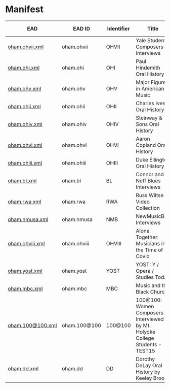 # Manifest

EAD | EAD ID | Identifier | Title | Other versions
--- | ------ | ---------- | ----- | --------------
 [oham.ohvii.xml](5478.xml) | oham.ohvii | OHVII | Yale Student Composers Interviews |   [PDF](5478.pdf) 
 [oham.ohi.xml](5479.xml) | oham.ohi | OHI | Paul Hindemith Oral History |   [PDF](5479.pdf) 
 [oham.ohv.xml](5480.xml) | oham.ohv | OHV | Major Figures in American Music |   [PDF](5480.pdf) 
 [oham.ohii.xml](5481.xml) | oham.ohii | OHII | Charles Ives Oral History |   [PDF](5481.pdf) 
 [oham.ohiv.xml](5482.xml) | oham.ohiv | OHIV | Steinway & Sons Oral History |   [PDF](5482.pdf) 
 [oham.ohvi.xml](5483.xml) | oham.ohvi | OHVI | Aaron Copland Oral History |   [PDF](5483.pdf) 
 [oham.ohiii.xml](5484.xml) | oham.ohiii | OHIII | Duke Ellington Oral History |   [PDF](5484.pdf) 
 [oham.bl.xml](5519.xml) | oham.bl | BL | Connor and Neff Blues Interviews |   [PDF](5519.pdf) 
 [oham.rwa.xml](5551.xml) | oham.rwa | RWA | Russ Wiltse Video Collection |   [PDF](5551.pdf) 
 [oham.nmusa.xml](11627.xml) | oham.nmusa | NMB | NewMusicBox Interviews |   [PDF](11627.pdf) 
 [oham.ohviii.xml](11799.xml) | oham.ohviii | OHVIII | Alone Together: Musicians in the Time of Covid |   [PDF](11799.pdf) 
 [oham.yost.xml](11805.xml) | oham.yost | YOST | YOST: Y / Opera / Studies Today |   [PDF](11805.pdf) 
 [oham.mbc.xml](12801.xml) | oham.mbc | MBC | Music and the Black Church |   [PDF](12801.pdf) 
 [oham.100@100.xml](12939.xml) | oham.100@100 | 100@100 | 100@100: Women Composers Interviewed by Mt. Holyoke College Students - TEST15 |   [PDF](12939.pdf) 
 [oham.dd.xml](13536.xml) | oham.dd | DD | Dorothy DeLay Oral History by Keeley Brooks |   [PDF](13536.pdf) 

